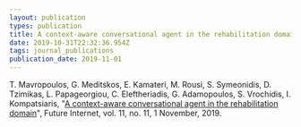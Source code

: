 ```yaml
---
layout: publication
types: publication
title: A context-aware conversational agent in the rehabilitation domain
date: 2019-10-31T22:32:36.954Z
tags: journal_publications
publication_date: 2019-11-01
---
```

T. Mavropoulos, G. Meditskos, E. Kamateri, M. Rousi, S. Symeonidis, D. Tzimikas, L. Papageorgiou, C. Eleftheriadis, G. Adamopoulos, S. Vrochidis, I. Kompatsiaris, "[A context-aware conversational agent in the rehabilitation domain](< https://doi.org/10.3390/fi11110231>)", Future Internet, vol. 11, no. 11, 1 November, 2019.